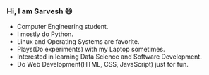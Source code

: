 ### Hi, I am Sarvesh 😄
-  Computer Engineering student.
-  I mostly do Python.
-  Linux and Operating Systems are favorite.
-  Plays(Do experiments) with my Laptop sometimes.
-  Interested in learning Data Science and Software Development.
-  Do Web Development(HTML, CSS, JavaScript) just for fun.
